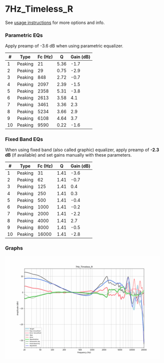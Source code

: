 # 7Hz_Timeless_R
See [usage instructions](https://github.com/jaakkopasanen/AutoEq#usage) for more options and info.

### Parametric EQs
Apply preamp of -3.6 dB when using parametric equalizer.

|   # | Type    |   Fc (Hz) |    Q |   Gain (dB) |
|-----|---------|-----------|------|-------------|
|   1 | Peaking |        21 | 5.36 |        -1.7 |
|   2 | Peaking |        29 | 0.75 |        -2.9 |
|   3 | Peaking |       848 | 2.72 |        -0.7 |
|   4 | Peaking |      2097 | 2.39 |        -1.5 |
|   5 | Peaking |      2358 | 5.31 |        -3.8 |
|   6 | Peaking |      2613 | 3.58 |         4.1 |
|   7 | Peaking |      3461 | 3.36 |         2.3 |
|   8 | Peaking |      5234 | 3.66 |         2.9 |
|   9 | Peaking |      6108 | 4.64 |         3.7 |
|  10 | Peaking |      9590 | 0.22 |        -1.6 |

### Fixed Band EQs
When using fixed band (also called graphic) equalizer, apply preamp of **-2.3 dB** (if available) and set gains manually with these parameters.

|   # | Type    |   Fc (Hz) |    Q |   Gain (dB) |
|-----|---------|-----------|------|-------------|
|   1 | Peaking |        31 | 1.41 |        -3.6 |
|   2 | Peaking |        62 | 1.41 |        -0.7 |
|   3 | Peaking |       125 | 1.41 |         0.4 |
|   4 | Peaking |       250 | 1.41 |         0.3 |
|   5 | Peaking |       500 | 1.41 |        -0.4 |
|   6 | Peaking |      1000 | 1.41 |        -0.2 |
|   7 | Peaking |      2000 | 1.41 |        -2.2 |
|   8 | Peaking |      4000 | 1.41 |         2.7 |
|   9 | Peaking |      8000 | 1.41 |        -0.5 |
|  10 | Peaking |     16000 | 1.41 |        -2.8 |

### Graphs
![](./7Hz_Timeless_R.png)
